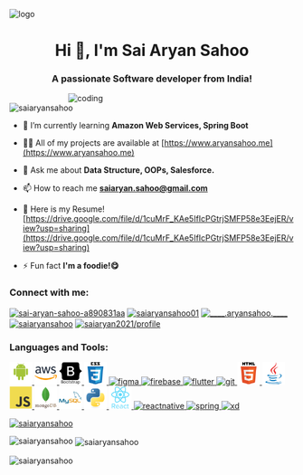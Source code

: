 ![logo](https://github.com/saiaryansahoo/saiaryansahoo/blob/main/Black%20and%20%20White%20Gradient%20Personal%20LinkedIn%20Banner.png)

<h1 align="center">Hi 👋, I'm Sai Aryan Sahoo</h1>
<h3 align="center">A passionate Software developer from India!</h3>
<img align="right" alt="coding" width="400" src="https://media3.giphy.com/media/qgQUggAC3Pfv687qPC/giphy.gif">

<p align="left"> <img src="https://komarev.com/ghpvc/?username=saiaryansahoo&label=Profile%20views&color=0e75b6&style=flat" alt="saiaryansahoo" /> </p>

- 🌱 I’m currently learning **Amazon Web Services, Spring Boot**

- 👨‍💻 All of my projects are available at [https://www.aryansahoo.me](https://www.aryansahoo.me)

- 💬 Ask me about **Data Structure, OOPs, Salesforce.**

- 📫 How to reach me **saiaryan.sahoo@gmail.com**

- 📄 Here is my Resume! [https://drive.google.com/file/d/1cuMrF_KAe5IfIcPGtrjSMFP58e3EejER/view?usp=sharing](https://drive.google.com/file/d/1cuMrF_KAe5IfIcPGtrjSMFP58e3EejER/view?usp=sharing)

- ⚡ Fun fact **I'm a foodie!😋**

<h3 align="left">Connect with me:</h3>
<p align="left">
<a href="https://linkedin.com/in/sai-aryan-sahoo-a890831aa" target="blank"><img align="center" src="https://raw.githubusercontent.com/rahuldkjain/github-profile-readme-generator/master/src/images/icons/Social/linked-in-alt.svg" alt="sai-aryan-sahoo-a890831aa" height="30" width="40" /></a>
<a href="https://twitter.com/saiaryansahoo01" target="blank"><img align="center" src="https://raw.githubusercontent.com/rahuldkjain/github-profile-readme-generator/master/src/images/icons/Social/twitter.svg" alt="saiaryansahoo01" height="30" width="40" /></a>
<a href="https://instagram.com/____.aryansahoo.____" target="blank"><img align="center" src="https://raw.githubusercontent.com/rahuldkjain/github-profile-readme-generator/master/src/images/icons/Social/instagram.svg" alt="____.aryansahoo.____" height="30" width="40" /></a>
<a href="https://www.leetcode.com/saiaryansahoo" target="blank"><img align="center" src="https://raw.githubusercontent.com/rahuldkjain/github-profile-readme-generator/master/src/images/icons/Social/leet-code.svg" alt="saiaryansahoo" height="30" width="40" /></a>
<a href="https://auth.geeksforgeeks.org/user/saiaryan2021/profile" target="blank"><img align="center" src="https://raw.githubusercontent.com/rahuldkjain/github-profile-readme-generator/master/src/images/icons/Social/geeks-for-geeks.svg" alt="saiaryan2021/profile" height="30" width="40" /></a>
</p>

<h3 align="left">Languages and Tools:</h3>
<p align="left"> <a href="https://developer.android.com" target="_blank" rel="noreferrer"> <img src="https://raw.githubusercontent.com/devicons/devicon/master/icons/android/android-original-wordmark.svg" alt="android" width="40" height="40"/> </a> <a href="https://aws.amazon.com" target="_blank" rel="noreferrer"> <img src="https://raw.githubusercontent.com/devicons/devicon/master/icons/amazonwebservices/amazonwebservices-original-wordmark.svg" alt="aws" width="40" height="40"/> </a> <a href="https://getbootstrap.com" target="_blank" rel="noreferrer"> <img src="https://raw.githubusercontent.com/devicons/devicon/master/icons/bootstrap/bootstrap-plain-wordmark.svg" alt="bootstrap" width="40" height="40"/> </a> <a href="https://www.w3schools.com/css/" target="_blank" rel="noreferrer"> <img src="https://raw.githubusercontent.com/devicons/devicon/master/icons/css3/css3-original-wordmark.svg" alt="css3" width="40" height="40"/> </a> <a href="https://www.figma.com/" target="_blank" rel="noreferrer"> <img src="https://www.vectorlogo.zone/logos/figma/figma-icon.svg" alt="figma" width="40" height="40"/> </a> <a href="https://firebase.google.com/" target="_blank" rel="noreferrer"> <img src="https://www.vectorlogo.zone/logos/firebase/firebase-icon.svg" alt="firebase" width="40" height="40"/> </a> <a href="https://flutter.dev" target="_blank" rel="noreferrer"> <img src="https://www.vectorlogo.zone/logos/flutterio/flutterio-icon.svg" alt="flutter" width="40" height="40"/> </a> <a href="https://git-scm.com/" target="_blank" rel="noreferrer"> <img src="https://www.vectorlogo.zone/logos/git-scm/git-scm-icon.svg" alt="git" width="40" height="40"/> </a> <a href="https://www.w3.org/html/" target="_blank" rel="noreferrer"> <img src="https://raw.githubusercontent.com/devicons/devicon/master/icons/html5/html5-original-wordmark.svg" alt="html5" width="40" height="40"/> </a> <a href="https://www.java.com" target="_blank" rel="noreferrer"> <img src="https://raw.githubusercontent.com/devicons/devicon/master/icons/java/java-original.svg" alt="java" width="40" height="40"/> </a> <a href="https://developer.mozilla.org/en-US/docs/Web/JavaScript" target="_blank" rel="noreferrer"> <img src="https://raw.githubusercontent.com/devicons/devicon/master/icons/javascript/javascript-original.svg" alt="javascript" width="40" height="40"/> </a> <a href="https://www.mongodb.com/" target="_blank" rel="noreferrer"> <img src="https://raw.githubusercontent.com/devicons/devicon/master/icons/mongodb/mongodb-original-wordmark.svg" alt="mongodb" width="40" height="40"/> </a> <a href="https://www.mysql.com/" target="_blank" rel="noreferrer"> <img src="https://raw.githubusercontent.com/devicons/devicon/master/icons/mysql/mysql-original-wordmark.svg" alt="mysql" width="40" height="40"/> </a> <a href="https://www.python.org" target="_blank" rel="noreferrer"> <img src="https://raw.githubusercontent.com/devicons/devicon/master/icons/python/python-original.svg" alt="python" width="40" height="40"/> </a> <a href="https://reactjs.org/" target="_blank" rel="noreferrer"> <img src="https://raw.githubusercontent.com/devicons/devicon/master/icons/react/react-original-wordmark.svg" alt="react" width="40" height="40"/> </a> <a href="https://reactnative.dev/" target="_blank" rel="noreferrer"> <img src="https://reactnative.dev/img/header_logo.svg" alt="reactnative" width="40" height="40"/> </a> <a href="https://spring.io/" target="_blank" rel="noreferrer"> <img src="https://www.vectorlogo.zone/logos/springio/springio-icon.svg" alt="spring" width="40" height="40"/> </a> <a href="https://www.adobe.com/products/xd.html" target="_blank" rel="noreferrer"> <img src="https://cdn.worldvectorlogo.com/logos/adobe-xd.svg" alt="xd" width="40" height="40"/> </a> </p>

<p align="left"> <a href="https://github.com/ryo-ma/github-profile-trophy"><img src="https://github-profile-trophy.vercel.app/?username=saiaryansahoo" alt="saiaryansahoo" /></a> </p>

<p><img align="left" src="https://github-readme-stats.vercel.app/api/top-langs?username=saiaryansahoo&show_icons=true&locale=en&layout=compact" alt="saiaryansahoo" /></p>

<p>&nbsp;<img align="center" src="https://github-readme-stats.vercel.app/api?username=saiaryansahoo&show_icons=true&locale=en" alt="saiaryansahoo" /></p>

<p><img align="center" src="https://github-readme-streak-stats.herokuapp.com/?user=saiaryansahoo&" alt="saiaryansahoo" /></p>
